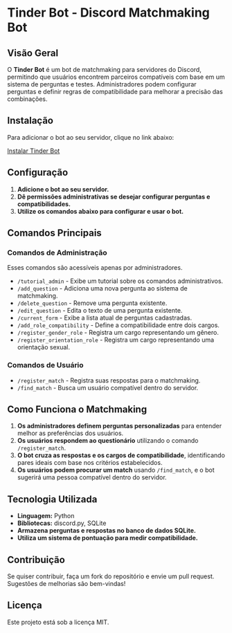 # Tinder Bot - Discord Matchmaking Bot

## Visão Geral

O **Tinder Bot** é um bot de matchmaking para servidores do Discord, permitindo que usuários encontrem parceiros compatíveis com base em um sistema de perguntas e testes. Administradores podem configurar perguntas e definir regras de compatibilidade para melhorar a precisão das combinações.

## Instalação

Para adicionar o bot ao seu servidor, clique no link abaixo:

[Instalar Tinder Bot](https://discord.com/oauth2/authorize?client_id=1335015453633941658)

## Configuração

1. **Adicione o bot ao seu servidor.**
2. **Dê permissões administrativas se desejar configurar perguntas e compatibilidades.**
3. **Utilize os comandos abaixo para configurar e usar o bot.**

## Comandos Principais

### Comandos de Administração

Esses comandos são acessíveis apenas por administradores.

- `/tutorial_admin` - Exibe um tutorial sobre os comandos administrativos.
- `/add_question` - Adiciona uma nova pergunta ao sistema de matchmaking.
- `/delete_question` - Remove uma pergunta existente.
- `/edit_question` - Edita o texto de uma pergunta existente.
- `/current_form` - Exibe a lista atual de perguntas cadastradas.
- `/add_role_compatibility` - Define a compatibilidade entre dois cargos.
- `/register_gender_role` - Registra um cargo representando um gênero.
- `/register_orientation_role` - Registra um cargo representando uma orientação sexual.

### Comandos de Usuário

- `/register_match` - Registra suas respostas para o matchmaking.
- `/find_match` - Busca um usuário compatível dentro do servidor.

## Como Funciona o Matchmaking

1. **Os administradores definem perguntas personalizadas** para entender melhor as preferências dos usuários.
2. **Os usuários respondem ao questionário** utilizando o comando `/register_match`.
3. **O bot cruza as respostas e os cargos de compatibilidade**, identificando pares ideais com base nos critérios estabelecidos.
4. **Os usuários podem procurar um match** usando `/find_match`, e o bot sugerirá uma pessoa compatível dentro do servidor.

## Tecnologia Utilizada

- **Linguagem:** Python
- **Bibliotecas:** discord.py, SQLite
- **Armazena perguntas e respostas no banco de dados SQLite.**
- **Utiliza um sistema de pontuação para medir compatibilidade.**

## Contribuição

Se quiser contribuir, faça um fork do repositório e envie um pull request. Sugestões de melhorias são bem-vindas!

## Licença

Este projeto está sob a licença MIT.
